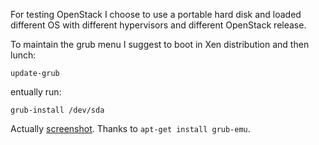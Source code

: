 
For testing OpenStack I choose to use a portable hard disk and
loaded different OS with different hypervisors and different OpenStack
release.

To maintain the grub menu I suggest to boot in Xen distribution
and then lunch:

	update-grub

entually run:

	grub-install /dev/sda

Actually [screenshot](https://github.com/sdoro2/openStack/blob/master/U-LTS-Xen/screenshot/grub.png). Thanks to `apt-get install grub-emu`.

